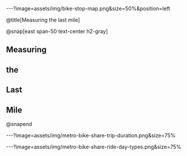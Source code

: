 ---?image=assets/img/bike-stop-map.png&size=50%&position=left

@title[Measuring the last mile]

@snap[east span-50 text-center h2-gray]
## Measuring
## the
## Last
## Mile
@snapend


---?image=assets/img/metro-bike-share-trip-duration.png&size=75%




---?image=assets/img/metro-bike-share-ride-day-types.png&size=75%
